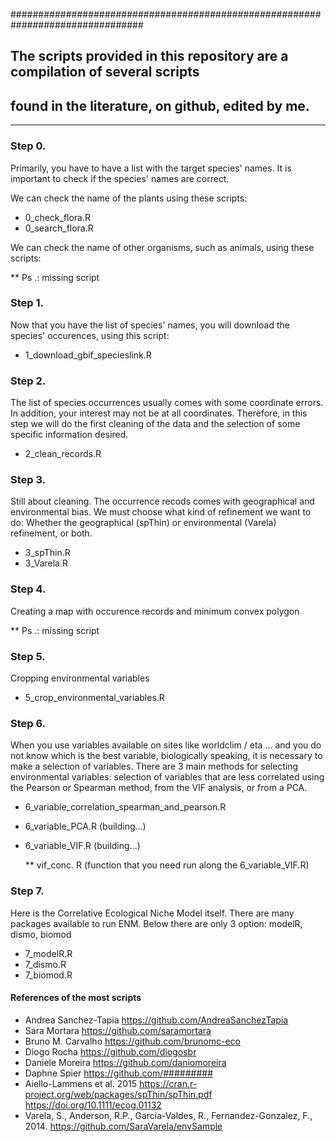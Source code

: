 ################################################################################

## The scripts provided in this repository are a compilation of several scripts 
## found in the literature, on github, edited by me.

________________________________________________________________________________


### Step 0.

Primarily, you have to have a list with the target species' names.
It is important to check if the species' names are correct.

We can check the name of the plants using these scripts:

* 0_check_flora.R
* 0_search_flora.R

We can check the name of other organisms, such as animals, using these scripts:

** Ps .: missing script


### Step 1.

Now that you have the list of species' names, you will download the species' 
occurences, using this script:

* 1_download_gbif_specieslink.R


### Step 2.

The list of species occurrences usually comes with some coordinate errors. 
In addition, your interest may not be at all coordinates. 
Therefore, in this step we will do the first cleaning of the data and the 
selection of some specific information desired.

* 2_clean_records.R


### Step 3.

Still about cleaning.
The occurrence recods comes with geographical and environmental bias.
We must choose what kind of refinement we want to do:
Whether the geographical (spThin) or environmental (Varela) refinement, or both.

* 3_spThin.R
* 3_Varela.R


### Step 4.

Creating a map with occurence records and minimum convex polygon

** Ps .: missing script


### Step 5.

Cropping environmental variables

* 5_crop_environmental_variables.R


### Step 6.

When you use variables available on sites like worldclim / eta ... 
and you do not know which is the best variable, biologically speaking, 
it is necessary to make a selection of variables. 
There are 3 main methods for selecting environmental variables: 
selection of variables that are less correlated using the Pearson or Spearman method, 
from the VIF analysis, 
or from a PCA.

* 6_variable_correlation_spearman_and_pearson.R
* 6_variable_PCA.R (building...)
* 6_variable_VIF.R (building...)
  
  ** vif_conc. R (function that you need run along the 6_variable_VIF.R)


### Step 7.

Here is the Correlative Ecological Niche Model itself.
There are many packages available to run ENM. 
Below there are only 3 option: modelR, dismo, biomod

* 7_modelR.R
* 7_dismo.R
* 7_biomod.R



#### References of the most scripts

* Andrea Sanchez-Tapia 
https://github.com/AndreaSanchezTapia
* Sara Mortara 
https://github.com/saramortara
* Bruno M. Carvalho 
https://github.com/brunomc-eco
* Diogo Rocha 
https://github.com/diogosbr
* Daniele Moreira 
https://github.com/daniomoreira
* Daphne Spier 
https://github.com/#########
* Aiello-Lammens et al. 2015
https://cran.r-project.org/web/packages/spThin/spThin.pdf
https://doi.org/10.1111/ecog.01132
* Varela, S., Anderson, R.P., Garcia-Valdes, R., Fernandez-Gonzalez, F., 2014. 
https://github.com/SaraVarela/envSample
